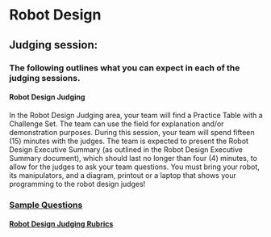 # Robot Design

## Judging session:

### The following outlines what you can expect in each of the judging sessions.

#### Robot Design Judging

In the Robot Design Judging area, your team will find a Practice Table with a Challenge Set. The team can use
the field for explanation and/or demonstration purposes. During this session, your team will spend fifteen (15)
minutes with the judges. The team is expected to present the Robot Design Executive Summary (as outlined
in the Robot Design Executive Summary document), which should last no longer than four (4) minutes, to allow
for the judges to ask your team questions.
You must bring your robot, its manipulators, and a diagram, printout or a laptop that shows your
programming to the robot design judges!

### [Sample Questions](2-InterviewSampleQuestions-RobotDesign-Rick.pdf)

#### [Robot Design Judging Rubrics](rubricsRobotDesign.pdf)

